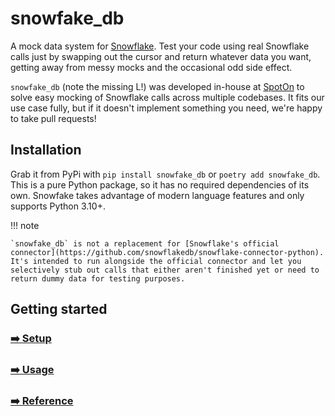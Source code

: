 # snowfake_db

A mock data system for [Snowflake](https://www.snowflake.com/en/). Test your code using real Snowflake calls just by swapping out the cursor and return whatever data you want, getting away from messy mocks and the occasional odd side effect.

`snowfake_db` (note the missing L!) was developed in-house at [SpotOn](https://www.spoton.com/) to solve easy mocking of Snowflake calls across multiple codebases. It fits our use case fully, but if it doesn't implement something you need, we're happy to take pull requests!

## Installation

Grab it from PyPi with `pip install snowfake_db` or `poetry add snowfake_db`. This is a pure Python package, so it has no required dependencies of its own. Snowfake takes advantage of modern language features and only supports Python 3.10+.

!!! note

    `snowfake_db` is not a replacement for [Snowflake's official connector](https://github.com/snowflakedb/snowflake-connector-python). It's intended to run alongside the official connector and let you selectively stub out calls that either aren't finished yet or need to return dummy data for testing purposes.

## Getting started

### [➡️ Setup](setup.md)
### [➡️ Usage](usage.md)
### [➡️ Reference](reference.md)